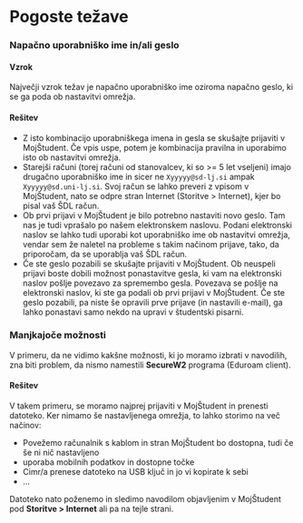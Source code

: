 # Pogoste težave

### Napačno uporabniško ime in/ali geslo

#### Vzrok
Največji vzrok težav je napačno uporabniško ime oziroma napačno geslo, ki se ga poda ob nastavitvi omrežja.

#### Rešitev
* Z isto kombinacijo uporabniškega imena in gesla se skušajte prijaviti v MojŠtudent. Če vpis uspe, potem je kombinacija pravilna in uporabimo isto ob nastavitvi omrežja.
* Starejši računi (torej računi od stanovalcev, ki so >= 5 let vseljeni) imajo drugačno uporabniško ime in sicer ne `Xyyyyy@sd-lj.si` ampak `Xyyyyy@sd.uni-lj.si`. Svoj račun se lahko preveri z vpisom v MojŠtudent, nato se odpre stran Internet (Storitve > Internet), kjer bo pisal vaš ŠDL račun. 
* Ob prvi prijavi v MojŠtudent je bilo potrebno nastaviti novo geslo. Tam nas je tudi vprašalo po našem elektronskem naslovu. Podani elektronski naslov se lahko tudi uporabi kot uporabniško ime ob nastavitvi omrežja, vendar sem že naletel na probleme s takim načinom prijave, tako, da priporočam, da se uporablja vaš ŠDL račun.
* Če ste geslo pozabili se skušajte prijaviti v MojŠtudent. Ob neuspeli prijavi boste dobili možnost ponastavitve gesla, ki vam na elektronski naslov pošlje povezavo za spremembo gesla. Povezava se pošlje na elektronski naslov, ki ste ga podali ob prvi prijavi v MojŠtudent. Če ste geslo pozabili, pa niste še opravili prve prijave (in nastavili e-mail), ga lahko ponastavi samo nekdo na upravi v študentski pisarni.

### Manjkajoče možnosti

V primeru, da ne vidimo kakšne možnosti, ki jo moramo izbrati v navodilih, zna biti problem, da nismo namestili **SecureW2** programa (Eduroam client).

#### Rešitev
V takem primeru, se moramo najprej prijaviti v MojŠtudent in prenesti datoteko. Ker nimamo še nastavljenega omrežja, to lahko storimo na več načinov:
* Povežemo računalnik s kablom in stran MojŠtudent bo dostopna, tudi če še ni nič nastavljeno
* uporaba mobilnih podatkov in dostopne točke
* Cimr/a prenese datoteko na USB ključ in jo vi kopirate k sebi
* ...

Datoteko nato poženemo in sledimo navodilom objavljenim v MojŠtudent pod **Storitve > Internet** ali pa na tejle strani.
